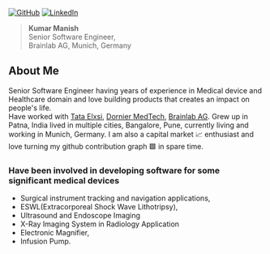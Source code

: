 
[![GitHub](https://img.shields.io/badge/GitHub-%40manish434k-239a3b.svg)](https://github.com/manish434k)
[![LinkedIn](https://img.shields.io/badge/Linked-in-0c66c3.svg)](https://www.linkedin.com/in/manish434k/)

>
>**Kumar Manish**   
>Senior Software Engineer,  
>Brainlab AG, Munich, Germany   
>
   
   
   
## About Me 

Senior Software Engineer having years of experience in Medical device and Healthcare domain and love building products that creates an impact on people's life.   <br>Have worked with [Tata Elxsi](https://www.linkedin.com/company/tataelxsi/?originalSubdomain=in), [Dornier MedTech](https://www.linkedin.com/company/dornier-medtech/), [Brainlab AG](https://www.linkedin.com/company/brainlab/). Grew up in Patna, India lived in multiple cities, Bangalore, Pune, currently living and working in Munich, Germany. I am also a capital market 📈 enthusiast and love turning my github contribution graph 🟩 in spare time.


### Have been involved in developing software for some significant medical devices  
* Surgical instrument tracking and navigation applications, 
* ESWL(Extracorporeal Shock Wave Lithotripsy), 
* Ultrasound and Endoscope Imaging
* X-Ray Imaging System in Radiology Application
* Electronic Magnifier, 
* Infusion Pump.


